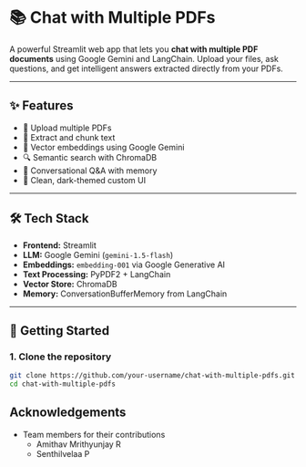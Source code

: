 # 📚 Chat with Multiple PDFs

A powerful Streamlit web app that lets you **chat with multiple PDF documents** using Google Gemini and LangChain. Upload your files, ask questions, and get intelligent answers extracted directly from your PDFs.

---

## ✨ Features

- 📁 Upload multiple PDFs
- 📄 Extract and chunk text
- 🧠 Vector embeddings using Google Gemini
- 🔍 Semantic search with ChromaDB
- 💬 Conversational Q&A with memory
- 🎨 Clean, dark-themed custom UI

---

## 🛠 Tech Stack

- **Frontend:** Streamlit
- **LLM:** Google Gemini (`gemini-1.5-flash`)
- **Embeddings:** `embedding-001` via Google Generative AI
- **Text Processing:** PyPDF2 + LangChain
- **Vector Store:** ChromaDB
- **Memory:** ConversationBufferMemory from LangChain

---

## 🚀 Getting Started

### 1. Clone the repository
```bash
git clone https://github.com/your-username/chat-with-multiple-pdfs.git
cd chat-with-multiple-pdfs
```

## Acknowledgements
- Team members for their contributions
  - Amithav Mrithyunjay R
  - Senthilvelaa P



